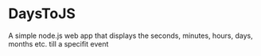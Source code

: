 # DaysToJS
A simple node.js web app that displays the seconds, minutes, hours, days, months etc. till a specifit event
